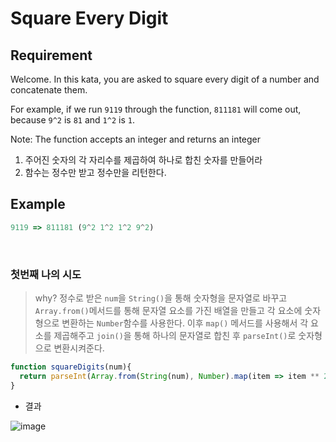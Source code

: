 # Square Every Digit

## Requirement

<p>Welcome. In this kata, you are asked to square every digit of a number and concatenate them.

For example, if we run `9119` through the function, `811181` will come out, because `9^2` is `81` and `1^2` is `1`.

Note: The function accepts an integer and returns an integer

</p>

  1. 주어진 숫자의 각 자리수를 제곱하여 하나로 합친 숫자를 만들어라
  2. 함수는 정수만 받고 정수만을 리턴한다.

## Example

```js
9119 => 811181 (9^2 1^2 1^2 9^2)
```

<br>

### 첫번째 나의 시도

> why? 정수로 받은 `num`을 `String()`을 통해 숫자형을 문자열로 바꾸고 `Array.from()`메서드를 통해 문자열 요소를 가진 배열을 만들고 각 요소에 숫자형으로 변환하는 `Number`함수를 사용한다. 이후 `map()` 메서드를 사용해서 각 요소를 제곱해주고 `join()`을 통해 하나의 문자열로 합친 후 `parseInt()`로 숫자형으로 변환시켜준다.

```js
function squareDigits(num){
  return parseInt(Array.from(String(num), Number).map(item => item ** 2).join(""));
}
```
- 결과

![image](https://user-images.githubusercontent.com/96808980/174018803-c7ac04d0-2b1f-4171-a210-e66d03686c8e.png)
